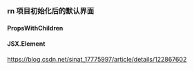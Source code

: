 ### rn 项目初始化后的默认界面

#### PropsWithChildren

#### JSX.Element
https://blog.csdn.net/sinat_17775997/article/details/122867602